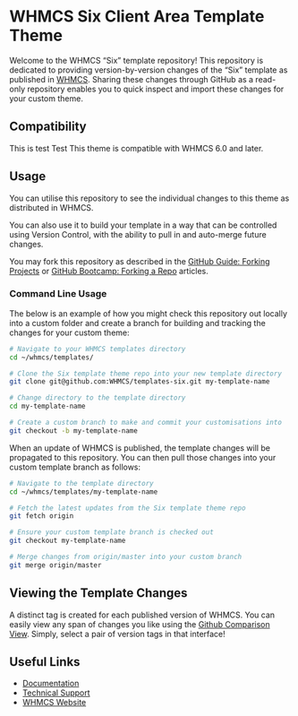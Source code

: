 # WHMCS Six Client Area Template Theme

Welcome to the WHMCS “Six” template repository!  This repository is dedicated to providing version-by-version changes of the “Six” template as published in [WHMCS](https://downloads.whmcs.com/).  Sharing these changes through GitHub as a read-only repository enables you to quick inspect and import these changes for your custom theme.

## Compatibility

This is test 
Test
This theme is compatible with WHMCS 6.0 and later.

## Usage

You can utilise this repository to see the individual changes to this theme as distributed in WHMCS.

You can also use it to build your template in a way that can be controlled using Version Control, with the ability to pull in and auto-merge future changes.

You may fork this repository as described in the
[GitHub Guide: Forking Projects](https://guides.github.com/activities/forking/) or
[GitHub Bootcamp: Forking a Repo](https://help.github.com/articles/fork-a-repo/) articles.

### Command Line Usage

The below is an example of how you might check this repository out locally into a custom folder and create a branch for building and tracking the changes for your custom theme:

```sh
# Navigate to your WHMCS templates directory
cd ~/whmcs/templates/

# Clone the Six template theme repo into your new template directory
git clone git@github.com:WHMCS/templates-six.git my-template-name

# Change directory to the template directory
cd my-template-name

# Create a custom branch to make and commit your customisations into
git checkout -b my-template-name
```

When an update of WHMCS is published, the template changes will be propagated to this repository.  You can then pull those changes into your custom template branch as follows:

```sh
# Navigate to the template directory
cd ~/whmcs/templates/my-template-name

# Fetch the latest updates from the Six template theme repo
git fetch origin

# Ensure your custom template branch is checked out
git checkout my-template-name

# Merge changes from origin/master into your custom branch
git merge origin/master
```

## Viewing the Template Changes

A distinct tag is created for each published version of WHMCS.  You can easily view
any span of changes you like using the [Github Comparison View](https://github.com/WHMCS/templates-six/compare).
Simply, select a pair of version tags in that interface!

## Useful Links

* [Documentation](http://docs.whmcs.com/Customising_the_Six_Theme)
* [Technical Support](http://www.whmcs.com/support)
* [WHMCS Website](http://www.whmcs.com/)
